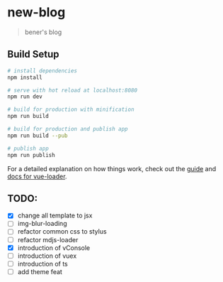 # new-blog

> bener's blog

## Build Setup

``` bash
# install dependencies
npm install

# serve with hot reload at localhost:8080
npm run dev

# build for production with minification
npm run build

# build for production and publish app
npm run build --pub

# publish app
npm run publish
```

For a detailed explanation on how things work, check out the [guide](http://vuejs-templates.github.io/webpack/) and [docs for vue-loader](http://vuejs.github.io/vue-loader).

## TODO:
- [x] change all template to jsx
- [ ] img-blur-loading
- [ ] refactor common css to stylus
- [ ] refactor mdjs-loader
- [x] introduction of vConsole
- [ ] introduction of vuex
- [ ] introduction of ts
- [ ] add theme feat
